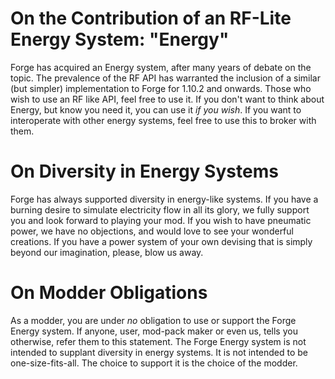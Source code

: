 
# On the Contribution of an RF-Lite Energy System: "Energy"
Forge has acquired an Energy system, after many years of debate on the topic. The prevalence of the RF API has warranted the inclusion of a similar (but simpler) implementation to Forge for 1.10.2 and onwards.
Those who wish to use an RF like API, feel free to use it. If you don't want to think about Energy, but know you need it, you can use it *if you wish*. If you want to interoperate with other energy systems, feel free to use this to broker with them.

# On Diversity in Energy Systems
Forge has always supported diversity in energy-like systems. If you have a burning desire to simulate electricity flow in all its glory, we fully support you and look forward to playing your mod. If you wish to have pneumatic power, we have no objections, and would love to see your wonderful creations. If you have a power system of your own devising that is simply beyond our imagination, please, blow us away.

# On Modder Obligations
As a modder, you are under *no* obligation to use or support the Forge Energy system. If anyone, user, mod-pack maker or even us, tells you otherwise, refer them to this statement. The Forge Energy system is not intended to supplant diversity in energy systems. It is not intended to be one-size-fits-all. The choice to support it is the choice of the modder.
